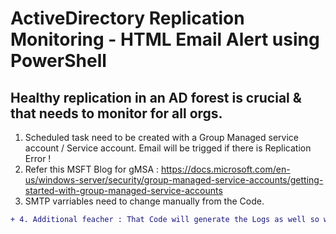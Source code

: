 # ActiveDirectory Replication Monitoring - HTML Email Alert using PowerShell
## Healthy replication in an AD forest is crucial & that needs to monitor for all orgs.

1. Scheduled task need to be created with a Group Managed service account / Service account. Email will be trigged if there is Replication Error !
2. Refer this MSFT Blog for gMSA : https://docs.microsoft.com/en-us/windows-server/security/group-managed-service-accounts/getting-started-with-group-managed-service-accounts
3. SMTP varriables need to change manually from the Code.
```diff
+ 4. Additional feacher : That Code will generate the Logs as well so we can track the AD Replication issue for a specific date & time along-with the error code.
```
